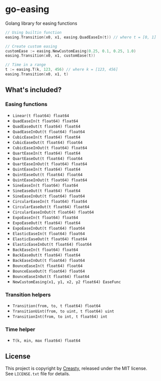go-easing
=========

Golang library for easing functions

```go
// Using builtin function
easing.Transition(x0, x1, easing.QuadEaseIn(t)) // where t = [0, 1]

// Create custom easing
customEase := easing.NewCustomEasing(0.25, 0.1, 0.25, 1.0)
easing.Transition(x0, x1, customEase(t))

// Time in a range
t := easing.T(k, 123, 456) // where k = [123, 456]
easing.Transition(x0, x1, t)
```


What's included?
----------------

### Easing functions

- `Linear(t float64) float64`
- `QuadEaseIn(t float64) float64`
- `QuadEaseOut(t float64) float64`
- `QuadEaseInOut(t float64) float64`
- `CubicEaseIn(t float64) float64`
- `CubicEaseOut(t float64) float64`
- `CubicEaseInOut(t float64) float64`
- `QuartEaseIn(t float64) float64`
- `QuartEaseOut(t float64) float64`
- `QuartEaseInOut(t float64) float64`
- `QuintEaseIn(t float64) float64`
- `QuintEaseOut(t float64) float64`
- `QuintEaseInOut(t float64) float64`
- `SineEaseIn(t float64) float64`
- `SineEaseOut(t float64) float64`
- `SineEaseInOut(t float64) float64`
- `CircularEaseIn(t float64) float64`
- `CircularEaseOut(t float64) float64`
- `CircularEaseInOut(t float64) float64`
- `ExpoEaseIn(t float64) float64`
- `ExpoEaseOut(t float64) float64`
- `ExpoEaseInOut(t float64) float64`
- `ElasticEaseIn(t float64) float64`
- `ElasticEaseOut(t float64) float64`
- `ElasticEaseInOut(t float64) float64`
- `BackEaseIn(t float64) float64`
- `BackEaseOut(t float64) float64`
- `BackEaseInOut(t float64) float64`
- `BounceEaseIn(t float64) float64`
- `BounceEaseOut(t float64) float64`
- `BounceEaseInOut(t float64) float64`
- `NewCustomEasing(x1, y1, x2, y2 float64) EaseFunc`

### Transition helpers

- `Transition(from, to, t float64) float64`
- `TransitionUint(from, to uint, t float64) uint`
- `TransitionInt(from, to int, t float64) int`

### Time helper

- `T(k, min, max float64) float64`


License
-------

This project is copyright by [Creasty](http://creasty.com), released under the MIT license.  
See `LICENSE.txt` file for details.
